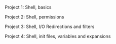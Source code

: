 Project 1: Shell, basics 

Project 2: Shell, permissions 

Project 3: Shell, I/O Redirections and filters 

Project 4: Shell, init files, variables and expansions
